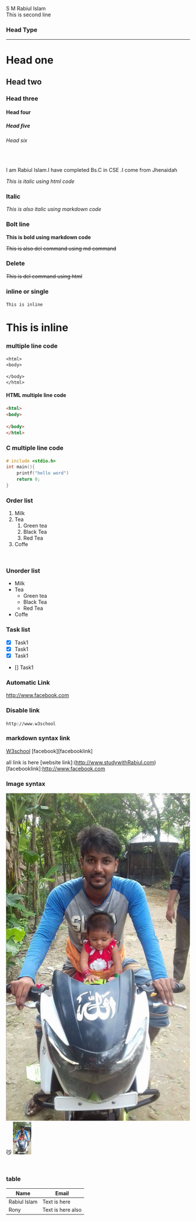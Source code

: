 <!-- markdown tutorial -->
S M Rabiul Islam<br>
This is second line

### Head Type
---
# Head one 
## Head two 

### Head three 

#### Head four 

##### Head five

###### Head six 
<br>

<p> I am Rabiul Islam.I have completed Bs.C in CSE .I come from Jhenaidah </p>

<i>This is italic using html code </i><br>
### Italic

_This is also italic using markdown code_
<br>

### Bolt line
__This is bold using markdown code__

<del>This is also del command using md command </del>
### Delete 

~~This is del command using html~~

### inline or single

`This is inline`
<h1>This is inline</h1>

###  multiple line code
```
<html>
<body>

</body>
</html>
```

#### HTML multiple line code

```html
<html>
<body>

</body>
</html>
```
### C multiple line code
```c
# include <stdio.h>
int main(){
    printf("hello word")
    return 0;
}

```
### Order list
1. Milk
2. Tea 
   1. Green tea
   2. Black Tea
   3. Red Tea
3. Coffe

<br>

### Unorder list
- Milk
- Tea 
   - Green tea
   - Black Tea
   - Red Tea
- Coffe

### Task list
- [x] Task1
- [x] Task1
- [x] Task1
- [] Task1

### Automatic Link
http://www.facebook.com

### Disable link
` http://www.w3school `

### markdown syntax link
[W3school](http://www.w3school)
[facebook][facebooklink]

all link is here
[website link]:(http://www.studywithRabiul.com)
<br>
[facebooklink]:http://www.facebook.com

### Image syntax

![profile](gitpractice\pic.jpg)
<br>
😼
<img src="./gitpractice/pic.jpg" width ="50" heaight="50" title = "profile image"/>

<br>

### table

| Name | Email |
|-----|-------|
|Rabiul Islam |Text is here|
|Rony  |Text is here also|


